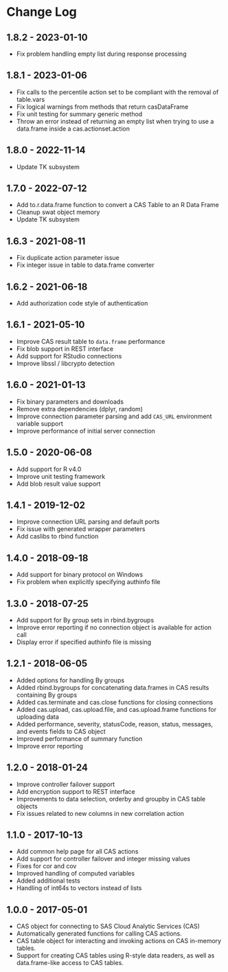 
# Change Log

## 1.8.2 - 2023-01-10

- Fix problem handling empty list during response processing

## 1.8.1 - 2023-01-06

- Fix calls to the percentile action set to be compliant with the removal of table.vars
- Fix logical warnings from methods that return casDataFrame
- Fix unit testing for summary generic method
- Throw an error instead of returning an empty list when trying to use a data.frame inside a cas.actionset.action

## 1.8.0 - 2022-11-14

- Update TK subsystem

## 1.7.0 - 2022-07-12

- Add to.r.data.frame function to convert a CAS Table to an R Data Frame
- Cleanup swat object memory
- Update TK subsystem

## 1.6.3 - 2021-08-11

- Fix duplicate action parameter issue
- Fix integer issue in table to data.frame converter

## 1.6.2 - 2021-06-18

- Add authorization code style of authentication

## 1.6.1 - 2021-05-10

- Improve CAS result table to `data.frame` performance
- Fix blob support in REST interface
- Add support for RStudio connections
- Improve libssl / libcrypto detection

## 1.6.0 - 2021-01-13

- Fix binary parameters and downloads
- Remove extra dependencies (dplyr, random)
- Improve connection parameter parsing and add `CAS_URL` environment variable support
- Improve performance of initial server connection

## 1.5.0 - 2020-06-08

- Add support for R v4.0
- Improve unit testing framework
- Add blob result value support

## 1.4.1 - 2019-12-02

- Improve connection URL parsing and default ports
- Fix issue with generated wrapper parameters
- Add caslibs to rbind function

## 1.4.0 - 2018-09-18

- Add support for binary protocol on Windows
- Fix problem when explicitly specifying authinfo file

## 1.3.0 - 2018-07-25

- Add support for By group sets in rbind.bygroups
- Improve error reporting if no connection object is available for action call
- Display error if specified authinfo file is missing

## 1.2.1 - 2018-06-05

- Added options for handling By groups
- Added rbind.bygroups for concatenating data.frames in CAS results containing By groups
- Added cas.terminate and cas.close functions for closing connections
- Added cas.upload, cas.upload.file, and cas.upload.frame functions for uploading data
- Added performance, severity, statusCode, reason, status, messages, and events fields to CAS object
- Improved performance of summary function
- Improve error reporting

## 1.2.0 - 2018-01-24

- Improve controller failover support
- Add encryption support to REST interface
- Improvements to data selection, orderby and groupby in CAS table objects
- Fix issues related to new columns in new correlation action

## 1.1.0 - 2017-10-13

- Add common help page for all CAS actions
- Add support for controller failover and integer missing values
- Fixes for cor and cov
- Improved handling of computed variables
- Added additional tests
- Handling of int64s to vectors instead of lists

## 1.0.0 - 2017-05-01

- CAS object for connecting to SAS Cloud Analytic Services (CAS)
- Automatically generated functions for calling CAS actions.
- CAS table object for interacting and invoking actions on CAS in-memory tables.
- Support for creating CAS tables using R-style data readers, as well as data.frame-like access to CAS tables.

